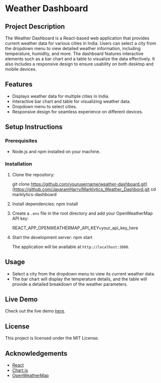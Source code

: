 # Weather Dashboard

## Project Description
The Weather Dashboard is a React-based web application that provides current weather data for various cities in India. Users can select a city from the dropdown menu to view detailed weather information, including temperature, humidity, and more. The dashboard features interactive elements such as a bar chart and a table to visualize the data effectively. It also includes a responsive design to ensure usability on both desktop and mobile devices.

## Features
- Displays weather data for multiple cities in India.
- Interactive bar chart and table for visualizing weather data.
- Dropdown menu to select cities.
- Responsive design for seamless experience on different devices.

## Setup Instructions

### Prerequisites
- Node.js and npm installed on your machine.

### Installation

1. Clone the repository:

    git clone https://github.com/yourusername/weather-dashboard.git](https://github.com/JayaramHarry/Marklytics_Weather_Dashbord.git
    cd marklytics-dashboard
  

3. Install dependencies:
    npm install

4. Create a `.env` file in the root directory and add your OpenWeatherMap API key:

    REACT_APP_OPENWEATHERMAP_API_KEY=your_api_key_here

5. Start the development server:
    npm start

    The application will be available at `http://localhost:3000`.

## Usage
- Select a city from the dropdown menu to view its current weather data.
- The bar chart will display the temperature details, and the table will provide a detailed breakdown of the weather parameters.


## Live Demo
Check out the live demo [here](https://your-live-demo-link.com).

## License
This project is licensed under the MIT License.

## Acknowledgements
- [React](https://reactjs.org/)
- [Chart.js](https://www.chartjs.org/)
- [OpenWeatherMap](https://openweathermap.org/)
